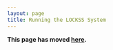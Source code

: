 ```yaml
---
layout: page
title: Running the LOCKSS System
---
```


**This page has moved [here](../2.0-alpha1/running).**
